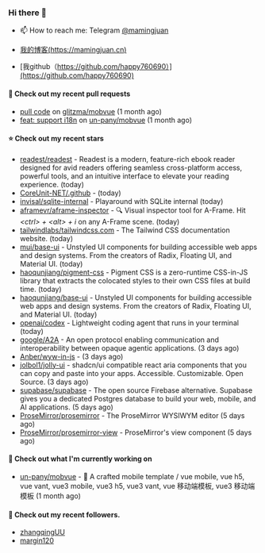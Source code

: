 ### Hi there 👋

- 📫 How to reach me: Telegram [@mamingjuan](https://t.me/mamingjuan)

- [我的博客(https://mamingjuan.cn)](https://mamingjuan.cn)
- [我github（https://github.com/happy760690）](https://github.com/happy760690)

#### 🔨 Check out my recent pull requests

- [pull code](https://github.com/glitzma/mobvue/pull/1) on [glitzma/mobvue](https://github.com/glitzma/mobvue) (1 month ago)
- [feat: support i18n](https://github.com/un-pany/mobvue/pull/5) on [un-pany/mobvue](https://github.com/un-pany/mobvue) (1 month ago)

#### ⭐ Check out my recent stars

- [readest/readest](https://github.com/readest/readest) - Readest is a modern, feature-rich ebook reader designed for avid readers offering seamless cross-platform access, powerful tools, and an intuitive interface to elevate your reading experience. (today)
- [CoreUnit-NET/.github](https://github.com/CoreUnit-NET/.github) -  (today)
- [invisal/sqlite-internal](https://github.com/invisal/sqlite-internal) - Playaround with SQLite internal (today)
- [aframevr/aframe-inspector](https://github.com/aframevr/aframe-inspector) - :mag: Visual inspector tool for A-Frame. Hit *&lt;ctrl&gt; &#43; &lt;alt&gt; &#43; i* on any A-Frame scene. (today)
- [tailwindlabs/tailwindcss.com](https://github.com/tailwindlabs/tailwindcss.com) - The Tailwind CSS documentation website. (today)
- [mui/base-ui](https://github.com/mui/base-ui) - Unstyled UI components for building accessible web apps and design systems. From the creators of Radix, Floating UI, and Material UI. (today)
- [haoqunjiang/pigment-css](https://github.com/haoqunjiang/pigment-css) - Pigment CSS is a zero-runtime CSS-in-JS library that extracts the colocated styles to their own CSS files at build time. (today)
- [haoqunjiang/base-ui](https://github.com/haoqunjiang/base-ui) - Unstyled UI components for building accessible web apps and design systems. From the creators of Radix, Floating UI, and Material UI. (today)
- [openai/codex](https://github.com/openai/codex) - Lightweight coding agent that runs in your terminal (today)
- [google/A2A](https://github.com/google/A2A) - An open protocol enabling communication and interoperability between opaque agentic applications. (3 days ago)
- [Anber/wyw-in-js](https://github.com/Anber/wyw-in-js) -  (3 days ago)
- [jolbol1/jolly-ui](https://github.com/jolbol1/jolly-ui) - shadcn/ui compatible react aria components that you can copy and paste into your apps. Accessible. Customizable. Open Source. (3 days ago)
- [supabase/supabase](https://github.com/supabase/supabase) - The open source Firebase alternative. Supabase gives you a dedicated Postgres database to build your web, mobile, and AI applications. (5 days ago)
- [ProseMirror/prosemirror](https://github.com/ProseMirror/prosemirror) - The ProseMirror WYSIWYM editor (5 days ago)
- [ProseMirror/prosemirror-view](https://github.com/ProseMirror/prosemirror-view) - ProseMirror&#39;s view component (5 days ago)

#### 👷 Check out what I'm currently working on

- [un-pany/mobvue](https://github.com/un-pany/mobvue) - 📱 A crafted mobile template / vue mobile, vue h5, vue vant, vue3 mobile, vue3 h5, vue3 vant, vue 移动端模板, vue3 移动端模板 (1 month ago)

#### 👯 Check out my recent followers.

- [zhangqingUU](https://github.com/zhangqingUU)
- [margin120](https://github.com/margin120)
